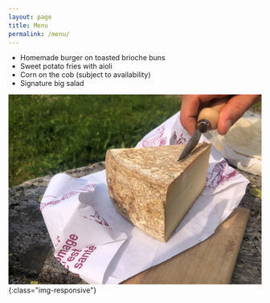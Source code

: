 ```yaml
---
layout: page
title: Menu
permalink: /menu/
---
```


<ul>

<li>Homemade burger on toasted brioche buns</li>
<li>Sweet potato fries with aioli</li>
<li>Corn on the cob (subject to availability)</li>
<li>Signature big salad</li>

</ul>

![image-title-here](/assets/images/semihard_cheese.jpg){:class="img-responsive"}